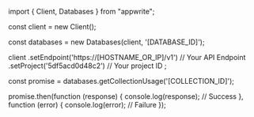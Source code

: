 import { Client, Databases } from "appwrite";

const client = new Client();

const databases = new Databases(client, '[DATABASE_ID]');

client
    .setEndpoint('https://[HOSTNAME_OR_IP]/v1') // Your API Endpoint
    .setProject('5df5acd0d48c2') // Your project ID
;

const promise = databases.getCollectionUsage('[COLLECTION_ID]');

promise.then(function (response) {
    console.log(response); // Success
}, function (error) {
    console.log(error); // Failure
});